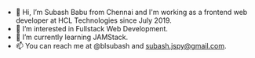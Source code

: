 - 👋 Hi, I’m Subash Babu from Chennai and I'm working as a frontend web developer at HCL Technologies since July 2019.
- 👀 I’m interested in Fullstack Web Development.
- 🌱 I’m currently learning JAMStack.
- 📫 You can reach me at @blsubash and subash.jspy@gmail.com.

<!---
blsubash/blsubash is a ✨ special ✨ repository because its `README.md` (this file) appears on your GitHub profile.
You can click the Preview link to take a look at your changes.
--->

